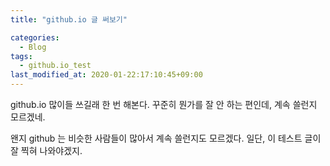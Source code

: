 ```yaml
---
title: "github.io 글 써보기"

categories:
  - Blog
tags:
  - github.io_test
last_modified_at: 2020-01-22:17:10:45+09:00
---
```


github.io 많이들 쓰길래 한 번 해본다.
꾸준히 뭔가를 잘 안 하는 편인데, 계속 쓸런지 모르겠네.

왠지 github 는 비슷한 사람들이 많아서 계속 쓸런지도 모르겠다.
일단, 이 테스트 글이 잘 찍혀 나와야겠지.


